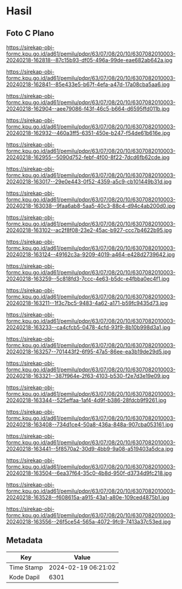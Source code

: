 # Hasil

## Foto C Plano

https://sirekap-obj-formc.kpu.go.id/ad61/pemilu/pdpr/63/07/08/20/10/6307082010003-20240218-162818--87c15b93-df05-496a-99de-eae682ab642a.jpg

https://sirekap-obj-formc.kpu.go.id/ad61/pemilu/pdpr/63/07/08/20/10/6307082010003-20240218-162841--85e433e5-b67f-4efa-a47d-17a08cba5aa6.jpg

https://sirekap-obj-formc.kpu.go.id/ad61/pemilu/pdpr/63/07/08/20/10/6307082010003-20240218-162904--aee79086-f43f-46c5-b664-d6595ffd011b.jpg

https://sirekap-obj-formc.kpu.go.id/ad61/pemilu/pdpr/63/07/08/20/10/6307082010003-20240218-162932--460a3ff5-6351-450e-b247-f54de61b616e.jpg

https://sirekap-obj-formc.kpu.go.id/ad61/pemilu/pdpr/63/07/08/20/10/6307082010003-20240218-162955--5090d752-febf-4f00-8f22-7dcd6fb62cde.jpg

https://sirekap-obj-formc.kpu.go.id/ad61/pemilu/pdpr/63/07/08/20/10/6307082010003-20240218-163017--29e0e443-0f52-4359-a5c9-cb101449b31d.jpg

https://sirekap-obj-formc.kpu.go.id/ad61/pemilu/pdpr/63/07/08/20/10/6307082010003-20240218-163038--9faa6ab8-5aa5-40c3-88c4-d94c4ab200d0.jpg

https://sirekap-obj-formc.kpu.go.id/ad61/pemilu/pdpr/63/07/08/20/10/6307082010003-20240218-163102--ac2f8f08-23e2-45ac-b927-ccc7b4622b95.jpg

https://sirekap-obj-formc.kpu.go.id/ad61/pemilu/pdpr/63/07/08/20/10/6307082010003-20240218-163124--49162c3a-9209-4019-a464-e428d2739642.jpg

https://sirekap-obj-formc.kpu.go.id/ad61/pemilu/pdpr/63/07/08/20/10/6307082010003-20240218-163259--5c818fd3-7ccc-4e63-b5dc-e4fbba0ec4f1.jpg

https://sirekap-obj-formc.kpu.go.id/ad61/pemilu/pdpr/63/07/08/20/10/6307082010003-20240218-163211--1f3c7bc5-9483-4a62-a171-b59fc9435d73.jpg

https://sirekap-obj-formc.kpu.go.id/ad61/pemilu/pdpr/63/07/08/20/10/6307082010003-20240218-163233--ca4cfcb5-0478-4cfd-93f9-8b10b998d3a1.jpg

https://sirekap-obj-formc.kpu.go.id/ad61/pemilu/pdpr/63/07/08/20/10/6307082010003-20240218-163257--701443f2-6f95-47a5-86ee-ea3b19de29d5.jpg

https://sirekap-obj-formc.kpu.go.id/ad61/pemilu/pdpr/63/07/08/20/10/6307082010003-20240218-163321--387f964e-2f63-4103-b530-f2e7d3e19e09.jpg

https://sirekap-obj-formc.kpu.go.id/ad61/pemilu/pdpr/63/07/08/20/10/6307082010003-20240218-163344--525effaa-1af4-4d9f-b386-28fdcb9f9261.jpg

https://sirekap-obj-formc.kpu.go.id/ad61/pemilu/pdpr/63/07/08/20/10/6307082010003-20240218-163408--734d1ce4-50a8-436a-848a-907cba053161.jpg

https://sirekap-obj-formc.kpu.go.id/ad61/pemilu/pdpr/63/07/08/20/10/6307082010003-20240218-163441--5f8570a2-30d9-4bb9-9a08-a519403a5dca.jpg

https://sirekap-obj-formc.kpu.go.id/ad61/pemilu/pdpr/63/07/08/20/10/6307082010003-20240218-163504--6ea37f64-35c0-4b8d-950f-d3734d9fc218.jpg

https://sirekap-obj-formc.kpu.go.id/ad61/pemilu/pdpr/63/07/08/20/10/6307082010003-20240218-163528--f608615a-a915-43a1-a80e-109ced4875b1.jpg

https://sirekap-obj-formc.kpu.go.id/ad61/pemilu/pdpr/63/07/08/20/10/6307082010003-20240218-163556--26f5ce54-565a-4072-9fc9-7413a37c53ed.jpg


## Metadata

| Key        | Value               |
| ---------- | ------------------- |
| Time Stamp | 2024-02-19 06:21:02 |
| Kode Dapil | 6301                |



